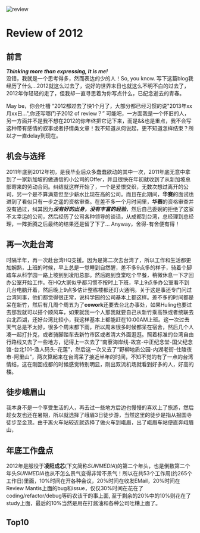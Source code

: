 ![review][img1]
# Review of 2012

## 前言

***Thinking more than expressing, It is me!***  
没错，我就是一个思考得多，然而表达的少的人！So, you know. 写下这篇blog我经历了什么…2012就这么过去了，说好的世界末日也就这么不明不白的过去了，2012年你轻轻的走了，但我却一直寻思着为你写点什么，已纪念逝去的青春。

May be，你会吐槽 “2012都过去了快1个月了，大部分都已经习惯的说"2013年xx月xx日…",你还写哪门子2012 of review？” 可能吧，一方面我是一个怀旧的人，另一方面并不是我不想在2012的你年终把它记下来，而是&&也是重点，我不会写这种带有感情的叙事或者抒情类文章！我不知道从何说起，更不知道怎样结束？所以才一直delay到现在。

## 机会与选择

2011年底到2012年初，是我毕业后众多蠢蠢欲动的其中一次，2011年底无意中拿到了一家新加坡的做通信的小公司的Offer，并且很快在年初就收到了从新加坡总部寄来的劳动合同。纠结就这样开始了，一个是爱恨交织，无数次想过离开的公司，另一个是不算满意但至少薪水比现在高的公司。而且在此期间，**华赛**的面试也进到了看似只有一步之遥的资格审查。在差不多一个月时间里，**华赛**的资格审查并没有通过，纠其因为***没有好的出身，没有丰富的经验***，然后自己委婉的拒绝了这家不太幸运的公司，然后经历了公司各种领导的谈话，从成都到台湾，总经理到总经理，一阵折腾之后最终的结果还是留了下了… Anyway，舍得-有舍便有得！

## 再一次赴台湾

时隔半年，再一次赴台湾HQ支援。因为是第二次去台湾了，所以工作和生活都更加娴熟，上班的时候，早上总是一觉睡到自然醒，差不多9点多的样子，骑着个脚踏车从科学园一路上坡到到凌阳总部。然后跑到食堂吃个早餐，稍微休息一下才回办公室开始工作。在HQ大家似乎都习惯不按时上下班，早上9点多办公室看不到几台电脑开着，然后晚上9点多估计整栋楼都还灯火通明。关于这是事还专门问过台湾同事，他们都觉得很正常，说科学园的公司基本上都这样。差不多的时间都是呆在新竹，然后有几周个周五为了**cowork**还要去台北办事处，如果Huling也要过去那我就可以搭个顺风车，如果就我一个人那我就要自己从新竹乘高铁或者统联去台北西湖，还好台湾比较小，我这样基本上都能赶在10:00AM上班。这一次过去天气总是不太好，很多个周末都下雨，所以周末很多时候都呆在宿舍，然后几个人凑一起打扑克，或者骑脚踏车去新竹市区或者清大外面逛逛。照着标准的台湾自由行路线又去了一些地方，记得上一次去了“南寮海岸线-故宫-中正纪念堂-国父纪念馆-台北101-渔人码头-花莲”，然后这一次又去了“野柳地质公园-内湖老街-仕陵夜市-阿里山”，两次算起来在台湾呆了接近半年的时间，不知不觉的有了一点的台湾情结，这在刚回成都的时候感觉特别明显，刚出双流机场就看到好多的人，好高的楼。

## 徒步峨眉山

我本身不是一个享受生活的人，再去过一些地方后边也慢慢的喜欢上了旅游，然后趁女友也还在暑期，所以就选择了峨眉3日徒步游，当然这里的徒步是指从报国寺徒步至金顶。由于离火车站较近就选择了做火车到峨眉，出了峨眉车站便直奔峨眉山，

## 年底工作盘点

2012年是服役于**凌阳成芯**(下文简称*SUNMEDIA*)的第二个年头，也是倒数第二个年头*SUNMEDIA*也从不怎么景气变得非常不景气！所以在共53个工作周(约265个工作日)里面，10%时间在开各种会议，20%时间在收发EMail，20%时间在Review Mantis上面的bug和issue，仅仅30%时间在花在了coding/refactor/debug等码农该干的事上面, 至于剩余的20%中的10%则花在了study上面，最后的10%当然是用在打酱油和各种公司吐糟上面了。

## Top10


    
[img1]: http://under30ceo.com/wp-content/uploads/2011/04/review-cover-e1302094432409.jpg "review of 2012"